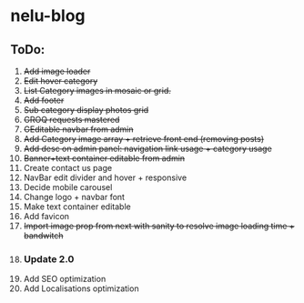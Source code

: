 # nelu-blog

<h2>ToDo:</h2>
<ol>
  <li><strike>Add image loader</strike></li>
  <li><strike>Edit hover category</strike></li>
  <li><strike>List Category images in mosaic or grid.</strike></li>
  <li><strike>Add footer</strike></li>
  <li><strike>Sub category display photos grid</strike></li>
  <li><strike>GROQ requests mastered</strike></li>
  <li><strike>GEditable navbar from admin</strike></li>
  <li><strike>Add Category image array + retrieve front end (removing posts)</strike></li>
  <li><strike>Add desc on admin panel: navigation link usage + category usage</strike></li>
  <li><strike>Banner+text container editable from admin</strike></li>
  <li>Create contact us page</li>
  <li>NavBar edit divider and hover + responsive</li>
  <li>Decide mobile carousel</li>
  <li>Change logo + navbar font</li>
  <li>Make text container editable</li>
  <li>Add favicon</li>
  <li><strike>Import image prop from next with sanity to resolve image loading time + bandwitch</strike></li>
  <li><h3>Update 2.0</h3></li>
  <li>Add SEO optimization</li>
  <li>Add Localisations optimization</li>
</ol>
